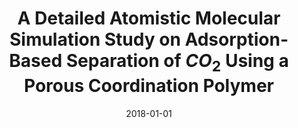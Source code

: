 ---
title: "A Detailed Atomistic Molecular Simulation Study on Adsorption-Based Separation of $CO_2$ Using a Porous Coordination Polymer"
collection: publications
permalink: /publication/2018-01-01-A-Detailed-Atomistic-Molecular-Simulation-Study-on-Adsorption-Based-Separation-of-CO_2-Using-a-Porous-Coordination-Polymer
date: 2018-01-01
venue: 'RSC advances'
url: 'https://pubs.rsc.org/en/content/articlelanding/2018/ra/c8ra01408f'
citation: ' Pezhman Zarabadi-Poor,  Tomas Rocha-Rinza,  RSC advances, 2018,8,26.'
---